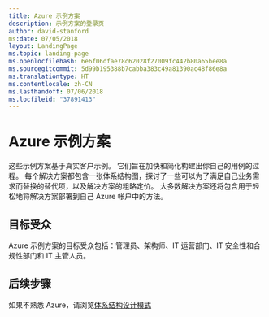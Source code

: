 ```yaml
---
title: Azure 示例方案
description: 示例方案的登录页
author: david-stanford
ms:date: 07/05/2018
layout: LandingPage
ms.topic: landing-page
ms.openlocfilehash: 6e6f06dfae78c62028f27009fc442b80a65bee8a
ms.sourcegitcommit: 5d99b195388b7cabba383c49a81390ac48f86e8a
ms.translationtype: HT
ms.contentlocale: zh-CN
ms.lasthandoff: 07/06/2018
ms.locfileid: "37891413"
---
```

# <a name="azure-example-scenarios"></a>Azure 示例方案

这些示例方案基于真实客户示例。 它们旨在加快和简化构建出你自己的用例的过程。 每个解决方案都包含一张体系结构图，探讨了一些可以为了满足自己业务需求而替换的替代项，以及解决方案的粗略定价。  大多数解决方案还将包含用于轻松地将解决方案部署到自己 Azure 帐户中的方法。

## <a name="audience"></a>目标受众

Azure 示例方案的目标受众包括：管理员、架构师、IT 运营部门、IT 安全性和合规性部门和 IT 主管人员。

## <a name="next-steps"></a>后续步骤

如果不熟悉 Azure，请浏览[体系结构设计模式][design-patterns]

[design-patterns]: https://docs.microsoft.com/en-us/azure/architecture/patterns/